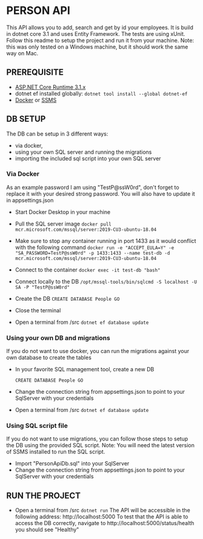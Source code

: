 # PERSON API

This API allows you to add, search and get by id your employees.
It is build in dotnet core 3.1 and uses Entity Framework.
The tests are using xUnit.
Follow this readme to setup the project and run it from your machine.
Note: this was only tested on a Windows machine, but it should work the same way on Mac.

## PREREQUISITE

- [ASP.NET Core Runtime 3.1.x](https://dotnet.microsoft.com/download/dotnet-core/3.1)
- dotnet ef installed globally: `dotnet tool install --global dotnet-ef`
- [Docker](https://www.docker.com/products/docker-desktop) or [SSMS](https://docs.microsoft.com/en-us/sql/ssms/download-sql-server-management-studio-ssms?view=sql-server-ver15)

## DB SETUP

The DB can be setup in 3 different ways:

- via docker,
- using your own SQL server and running the migrations
- importing the included sql script into your own SQL server

### Via Docker

As an example password I am using "TestP@ssW0rd", don't forget to replace it with your desired strong password. You will also have to update it in appsettings.json

- Start Docker Desktop in your machine

- Pull the SQL server image
  `docker pull mcr.microsoft.com/mssql/server:2019-CU3-ubuntu-18.04`

- Make sure to stop any container running in port 1433 as it would conflict with the following command
  `docker run -e "ACCEPT_EULA=Y" -e "SA_PASSWORD=TestP@ssW0rd" -p 1433:1433 --name test-db -d mcr.microsoft.com/mssql/server:2019-CU3-ubuntu-18.04`

- Connect to the container
  `docker exec -it test-db "bash"`

- Connect locally to the DB
  `/opt/mssql-tools/bin/sqlcmd -S localhost -U SA -P "TestP@ssW0rd"`

- Create the DB
  `CREATE DATABASE People GO`

- Close the terminal

- Open a terminal from <path to repository>/src
  `dotnet ef database update`

### Using your own DB and migrations

If you do not want to use docker, you can run the migrations against your own database to create the tables

- In your favorite SQL management tool, create a new DB

  `CREATE DATABASE People GO`

- Change the connection string from appsettings.json to point to your SqlServer with your credentials

- Open a terminal from <path to repository>/src
  `dotnet ef database update`

### Using SQL script file

If you do not want to use migrations, you can follow those steps to setup the DB using the provided SQL script.
Note: You will need the latest version of SSMS installed to run the SQL script.

- Import "PersonApiDb.sql" into your SqlServer
- Change the connection string from appsettings.json to point to your SqlServer with your credentials

## RUN THE PROJECT

- Open a terminal from <path to repository>/src
  `dotnet run`
  The API will be accessible in the following address: http://localhost:5000
  To test that the API is able to access the DB correctly, navigate to http://localhost:5000/status/health you should see "Healthy"
